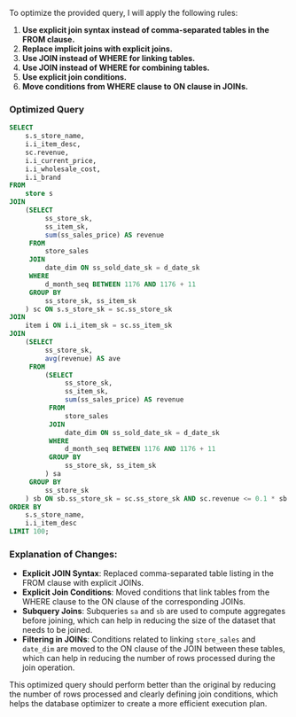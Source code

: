 To optimize the provided query, I will apply the following rules:

1. **Use explicit join syntax instead of comma-separated tables in the FROM clause.**
2. **Replace implicit joins with explicit joins.**
3. **Use JOIN instead of WHERE for linking tables.**
4. **Use JOIN instead of WHERE for combining tables.**
5. **Use explicit join conditions.**
6. **Move conditions from WHERE clause to ON clause in JOINs.**

### Optimized Query

```sql
SELECT 
    s.s_store_name, 
    i.i_item_desc, 
    sc.revenue, 
    i.i_current_price, 
    i.i_wholesale_cost, 
    i.i_brand 
FROM 
    store s
JOIN 
    (SELECT 
         ss_store_sk, 
         ss_item_sk, 
         sum(ss_sales_price) AS revenue 
     FROM 
         store_sales
     JOIN 
         date_dim ON ss_sold_date_sk = d_date_sk 
     WHERE 
         d_month_seq BETWEEN 1176 AND 1176 + 11 
     GROUP BY 
         ss_store_sk, ss_item_sk
    ) sc ON s.s_store_sk = sc.ss_store_sk
JOIN 
    item i ON i.i_item_sk = sc.ss_item_sk
JOIN 
    (SELECT 
         ss_store_sk, 
         avg(revenue) AS ave 
     FROM 
         (SELECT 
              ss_store_sk, 
              ss_item_sk, 
              sum(ss_sales_price) AS revenue 
          FROM 
              store_sales
          JOIN 
              date_dim ON ss_sold_date_sk = d_date_sk 
          WHERE 
              d_month_seq BETWEEN 1176 AND 1176 + 11 
          GROUP BY 
              ss_store_sk, ss_item_sk
         ) sa 
     GROUP BY 
         ss_store_sk
    ) sb ON sb.ss_store_sk = sc.ss_store_sk AND sc.revenue <= 0.1 * sb.ave
ORDER BY 
    s.s_store_name, 
    i.i_item_desc 
LIMIT 100;
```

### Explanation of Changes:

- **Explicit JOIN Syntax**: Replaced comma-separated table listing in the FROM clause with explicit JOINs.
- **Explicit Join Conditions**: Moved conditions that link tables from the WHERE clause to the ON clause of the corresponding JOINs.
- **Subquery Joins**: Subqueries `sa` and `sb` are used to compute aggregates before joining, which can help in reducing the size of the dataset that needs to be joined.
- **Filtering in JOINs**: Conditions related to linking `store_sales` and `date_dim` are moved to the ON clause of the JOIN between these tables, which can help in reducing the number of rows processed during the join operation.

This optimized query should perform better than the original by reducing the number of rows processed and clearly defining join conditions, which helps the database optimizer to create a more efficient execution plan.